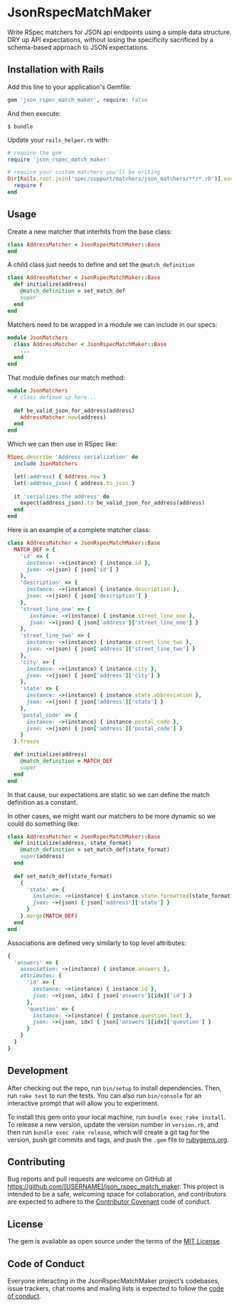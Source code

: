 # JsonRspecMatchMaker

Write RSpec matchers for JSON api endpoints using a simple data structure.
DRY up API expectations, without losing the specificity sacrificed by a
schema-based approach to JSON expectations.

## Installation with Rails

Add this line to your application's Gemfile:

```ruby
gem 'json_rspec_match_maker', require: false
```

And then execute:

    $ bundle
    
Update your `rails_helper.rb` with:

```ruby
# require the gem
require 'json_rspec_match_maker'

# require your custom matchers you'll be writing
Dir[Rails.root.join('spec/support/matchers/json_matchers/**/*.rb')].each do |f|
  require f
end
```

## Usage

Create a new matcher that interhits from the base class:

```ruby
class AddressMatcher < JsonRspecMatchMaker::Base
end
```

A child class just needs to define and set the `@match_definition` 

```ruby
class AddressMatcher < JsonRspecMatchMaker::Base
  def initialize(address)
    @match_definition = set_match_def
    super
  end
end
```

Matchers need to be wrapped in a module we can include in our specs:

```ruby
module JsonMatchers
  class AddressMatcher < JsonRspecMatchMaker::Base
    ...
  end
end
```

That module defines our match method:

```ruby
module JsonMatchers
  # class defined up here...
  
  def be_valid_json_for_address(address)
    AddressMatcher.new(address)
  end
end
```

Which we can then use in RSpec like:

```ruby
RSpec.describe 'Address serialization' do
  include JsonMatchers

  let(:address) { Address.new }
  let(:address_json) { address.to_json }
  
  it 'serializes the address' do
    expect(address_json).to be_valid_json_for_address(address)
  end
end
```

Here is an example of a complete matcher class:

```ruby
class AddressMatcher < JsonRspecMatchMaker::Base
  MATCH_DEF = {
    'id' => {
      instance: ->(instance) { instance.id },
      json: ->(json) { json['id'] }
    },
    'description' => {
      instance: ->(instance) { instance.description },
      json: ->(json) { json['description'] }
    },
    'street_line_one' => {
       instance: ->(instance) { instance.street_line_one },
       json: ->(json) { json['address']['street_line_one'] }
    },
    'street_line_two' => {
      instance: ->(instance) { instance.street_line_two },
      json: ->(json) { json['address']['street_line_two'] }
    },
    'city' => {
      instance: ->(instance) { instance.city },
      json: ->(json) { json['address']['city'] }
    },
    'state' => {
      instance: ->(instance) { instance.state.abbreviation },
      json: ->(json) { json['address']['state'] }
    },
    'postal_code' => {
      instance: ->(instance) { instance.postal_code },
      json: ->(json) { json['address']['postal_code'] }
    }
  }.freeze

  def initialize(address)
    @match_definition = MATCH_DEF
    super
  end
end
```

In that cause, our expectations are static so we can define the match definition
as a constant.

In other cases, we might want our matchers to be more dynamic so we could do
something like:

```ruby
class AddressMatcher < JsonRspecMatchMaker::Base
  def initialize(address, state_format)
    @match_definition = set_match_def(state_format)
    super(address)
  end
  
  def set_match_def(state_format)
    {
      'state' => {
        instance: ->(instance) { instance.state.formatted(state_format) },
        json: ->(json) { json['address']['state'] }
      }
    }.merge(MATCH_DEF)
  end
end
```

Associations are defined very similarly to top level attributes:

```ruby
{
  'answers' => {
    association: ->(instance) { instance.answers },
    attributes: {
      'id' => {
        instance: ->(instance) { instance.id },
        json: ->(json, idx) { json['answers'][idx]['id'] }
      },
      'question' => {
        instance: ->(instance) { instance.question.text },
        json: ->(json, idx) { json['answers'][idx]['question'] }
      }
    }
  }
}
```

## Development

After checking out the repo, run `bin/setup` to install dependencies. Then, run `rake test` to run the tests. You can also run `bin/console` for an interactive prompt that will allow you to experiment.

To install this gem onto your local machine, run `bundle exec rake install`. To release a new version, update the version number in `version.rb`, and then run `bundle exec rake release`, which will create a git tag for the version, push git commits and tags, and push the `.gem` file to [rubygems.org](https://rubygems.org).

## Contributing

Bug reports and pull requests are welcome on GitHub at https://github.com/[USERNAME]/json_rspec_match_maker. This project is intended to be a safe, welcoming space for collaboration, and contributors are expected to adhere to the [Contributor Covenant](http://contributor-covenant.org) code of conduct.

## License

The gem is available as open source under the terms of the [MIT License](https://opensource.org/licenses/MIT).

## Code of Conduct

Everyone interacting in the JsonRspecMatchMaker project’s codebases, issue trackers, chat rooms and mailing lists is expected to follow the [code of conduct](https://github.com/[USERNAME]/json_rspec_match_maker/blob/master/CODE_OF_CONDUCT.md).

